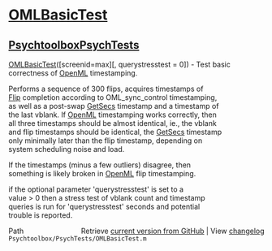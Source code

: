 # [OMLBasicTest](OMLBasicTest)
## [Psychtoolbox](Psychtoolbox)[PsychTests](PsychTests)

[OMLBasicTest](OMLBasicTest)([screenid=max][, querystresstest = 0]) - Test basic correctness of [OpenML](OpenML) timestamping.  
  
Performs a sequence of 300 flips, acquires timestamps of  
[Flip](Flip) completion according to OML\_sync\_control timestamping,  
as well as a post-swap [GetSecs](GetSecs) timestamp and a timestamp of  
the last vblank. If [OpenML](OpenML) timestamping works correctly, then  
all three timestamps should be almost identical, ie., the vblank  
and flip timestamps should be identical, the [GetSecs](GetSecs) timestamp  
only minimally later than the flip timestamp, depending on  
system scheduling noise and load.  
  
If the timestamps (minus a few outliers) disagree, then  
something is likely broken in [OpenML](OpenML) flip timestamping.  
  
if the optional parameter 'querystresstest' is set to a  
value \> 0 then a stress test of vblank count and timestamp  
queries is run for 'querystresstest' seconds and potential  
trouble is reported.  
  




<div class="code_header" style="text-align:right;">
  <span style="float:left;">Path&nbsp;&nbsp;</span> <span class="counter">Retrieve <a href=
  "https://raw.github.com/Psychtoolbox-3/Psychtoolbox-3/beta/Psychtoolbox/PsychTests/OMLBasicTest.m">current version from GitHub</a> | View <a href=
  "https://github.com/Psychtoolbox-3/Psychtoolbox-3/commits/beta/Psychtoolbox/PsychTests/OMLBasicTest.m">changelog</a></span>
</div>
<div class="code">
  <code>Psychtoolbox/PsychTests/OMLBasicTest.m</code>
</div>

